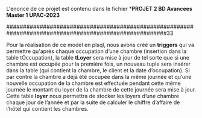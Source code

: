 L'enonce de ce projet est contenu dans le fichier ***PROJET 2 BD Avancees Master 1 UPAC-2023**

########################################################################################################33

Pour la réalisation de ce model en plsql, nous avons créé un **triggers** qui va permettre qu'après chaque occupation d’une chambre (insertion dans la table tOccupation), la table **tLoyer** 
sera mise à jour de tel sorte que si une chambre est occupée pour la première fois, un nouveau tuple sera insérer dans la table (qui contient la chambre, le client et la date d’occupation).
Si par contre la chambre a déjà été occupée dans la même journée et qu’une nouvelle occupation de la chambre est effectuée pendant cette même journée le montant du loyer de la chambre de cette journée 
sera mise à jour. 
Cette table **loyer** nous permettra de stocker les loyers d’une chambre chaque jour de l’année et par la suite de calculer le chiffre d’affaire de l’hôtel qui contient les chambres. 
